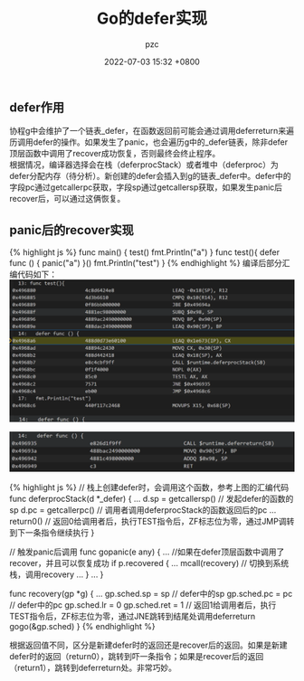 ﻿---
layout: post
author: pzc
title: Go的defer实现
tags: [Go]
date: 2022-07-03 15:32 +0800
toc:  true
---

## defer作用

协程g中会维护了一个链表_defer，在函数返回前可能会通过调用deferreturn来遍历调用defer的操作。如果发生了panic，也会遍历g中的_defer链表，除非defer顶层函数中调用了recover成功恢复，否则最终会终止程序。    
根据情况，编译器选择会在栈（deferprocStack）或者堆中（deferproc）为defer分配内存（待分析）。新创建的defer会插入到g的链表_defer中。defer中的字段pc通过getcallerpc获取，字段sp通过getcallersp获取，如果发生panic后recover后，可以通过这俩恢复。

## panic后的recover实现
{% highlight js %}
func main() {
  test()
  fmt.Println("a")
}
func test(){
  defer func () {
    panic("a")
  }()
  fmt.Println("test")
}
{% endhighlight %}
编译后部分汇编代码如下：
![图1](https://raw.githubusercontent.com/1053226965/blog/main/images/Snipaste_2022-07-03_17-41-01.png)

![图2](https://raw.githubusercontent.com/1053226965/blog/main/images/Snipaste_2022-07-03_17-41-20.png)

{% highlight js %}
// 栈上创建defer时，会调用这个函数，参考上图的汇编代码
func deferprocStack(d *_defer) {
  ...
  d.sp = getcallersp() // 发起defer的函数的sp
  d.pc = getcallerpc() // 调用者调用deferprocStack的函数返回后的pc
  ...
  return0() // 返回0给调用者后，执行TEST指令后，ZF标志位为零，通过JMP调转到下一条指令继续执行
}

// 触发panic后调用
func gopanic(e any) {
  ...
  //如果在defer顶层函数中调用了recover，并且可以恢复成功
  if p.recovered {
    ...
    mcall(recovery) // 切换到系统栈，调用recovery
    ...
  }
  ...
}

func recovery(gp *g) {
  ...
  gp.sched.sp = sp // defer中的sp
  gp.sched.pc = pc // defer中的pc
  gp.sched.lr = 0
  gp.sched.ret = 1 // 返回1给调用者后，执行TEST指令后，ZF标志位为零，通过JNE跳转到结尾处调用deferreturn
  gogo(&gp.sched)
}
{% endhighlight %}

根据返回值不同，区分是新建defer时的返回还是recover后的返回。如果是新建defer时的返回（return0），跳转到吓一条指令；如果是recover后的返回（return1），跳转到deferreturn处。非常巧妙。